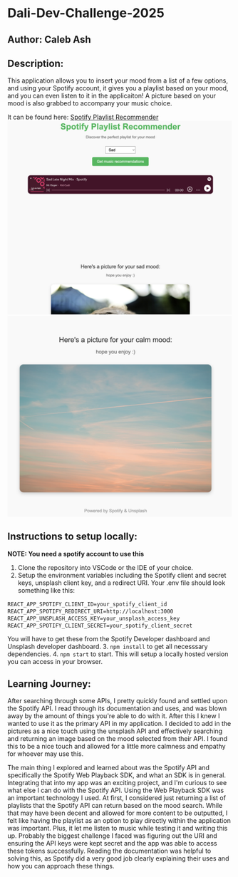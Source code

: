 # Dali-Dev-Challenge-2025
## Author: Caleb Ash

## Description:
This application allows you to insert your mood from a list of a few options, and using your Spotify account, it gives you a playlist based on your mood, and you can even listen to it in the applicaiton! A picture based on your mood is also grabbed to accompany your music choice.

It can be found here: [Spotify Playlist Recommender](https://dali-dev-challenge-2025.onrender.com/)
![Picture of application](./public/screenshot_one.png)
![Picture of application](./public/screenshot_two.png)

## Instructions to setup locally:
**NOTE: You need a spotify account to use this**
1. Clone the repository into VSCode or the IDE of your choice. 
2. Setup the environment variables including the Spotify client and secret keys, unsplash client key, and a redirect URI. Your .env file should look something like this:
```
REACT_APP_SPOTIFY_CLIENT_ID=your_spotify_client_id
REACT_APP_SPOTIFY_REDIRECT_URI=http://localhost:3000
REACT_APP_UNSPLASH_ACCESS_KEY=your_unsplash_access_key
REACT_APP_SPOTIFY_CLIENT_SECRET=your_spotify_client_secret
```
You will have to get these from the Spotify Developer dashboard and Unsplash developer dashboard.
3. `npm install` to get all necesssary dependencies.
4. `npm start` to start. This will setup a locally hosted version you can access in your browser.

## Learning Journey:
After searching through some APIs, I pretty quickly found and settled upon the Spotify API. I read through its documentation and uses, and was blown away by the amount of things you're able to do with it. After this I knew I wanted to use it as the primary API in my application. I decided to add in the pictures as a nice touch using the unsplash API and effectively searching and returning an image based on the mood selected from their API. I found this to be a nice touch and allowed for a little more calmness and empathy for whoever may use this.

The main thing I explored and learned about was the Spotify API and specifically the Spotify Web Playback SDK, and what an SDK is in general. Integrating that into my app was an exciting project, and I'm curious to see what else I can do with the Spotify API. Using the Web Playback SDK was an important technology I used. At first, I considered just returning a list of playlists that the Spotify API can return based on the mood search. While that may have been decent and allowed for more content to be outputted, I felt like having the playlist as an option to play directly within the application was important. Plus, it let me listen to music while testing it and writing this up. Probably the biggest challenge I faced was figuring out the URI and ensuring the API keys were kept secret and the app was able to access these tokens successfully. Reading the documentation was helpful to solving this, as Spotify did a very good job clearly explaining their uses and how you can approach these things.